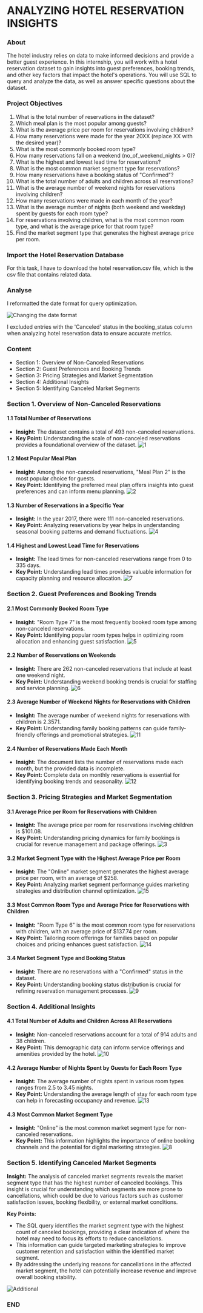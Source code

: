 # ANALYZING HOTEL RESERVATION INSIGHTS
### About
The hotel industry relies on data to make informed decisions and provide a better guest experience. In this internship, you will work with a hotel reservation dataset to gain insights into guest preferences, booking trends, and other key factors that impact the hotel's operations. You will use SQL to query and analyze the data, as well as answer specific questions about the dataset.

### Project Objectives
1. What is the total number of reservations in the dataset?
2. Which meal plan is the most popular among guests?
3. What is the average price per room for reservations involving children?
4. How many reservations were made for the year 20XX (replace XX with the desired year)?
5. What is the most commonly booked room type?
6. How many reservations fall on a weekend (no_of_weekend_nights > 0)?
7. What is the highest and lowest lead time for reservations?
8. What is the most common market segment type for reservations?
9. How many reservations have a booking status of "Confirmed"?
10. What is the total number of adults and children across all reservations?
11. What is the average number of weekend nights for reservations involving children?
12. How many reservations were made in each month of the year?
13. What is the average number of nights (both weekend and weekday) spent by guests for each room type?
14. For reservations involving children, what is the most common room type, and what is the average price for that room type?
15. Find the market segment type that generates the highest average price per room.

### Import the Hotel Reservation Database
For this task, I have to download the hotel reservation.csv file, which is the csv file that contains related data.

### Analyse
I reformatted the date format for query optimization.

![Changing the date format](https://github.com/Saravananr1112/Hotel-Reservation-Analysis-with-SQL/assets/159127219/7e0c07ee-c6f8-4d81-af7b-da244c1ee464)

I excluded entries with the 'Canceled' status in the booking_status column when analyzing hotel reservation data to ensure accurate metrics.

### Content
* Section 1: Overview of Non-Canceled Reservations
* Section 2: Guest Preferences and Booking Trends
* Section 3: Pricing Strategies and Market Segmentation
* Section 4: Additional Insights
* Section 5: Identifying Canceled Market Segments

### Section 1. Overview of Non-Canceled Reservations
#### 1.1 Total Number of Reservations
* **Insight:** The dataset contains a total of 493 non-canceled reservations.
* **Key Point:** Understanding the scale of non-canceled reservations provides a foundational overview of the dataset.
![1](https://github.com/Saravananr1112/Hotel-Reservation-Analysis-with-SQL/assets/159127219/fb7ea151-dab7-4216-a6e2-a70bbae80606)
#### 1.2 Most Popular Meal Plan
* **Insight:** Among the non-canceled reservations, "Meal Plan 2" is the most popular choice for guests.
* **Key Point:** Identifying the preferred meal plan offers insights into guest preferences and can inform menu planning.
![2](https://github.com/Saravananr1112/Hotel-Reservation-Analysis-with-SQL/assets/159127219/4991af8f-a8bc-479a-98ed-346d531a1309)
#### 1.3 Number of Reservations in a Specific Year
* **Insight:** In the year 2017, there were 111 non-canceled reservations.
* **Key Point:** Analyzing reservations by year helps in understanding seasonal booking patterns and demand fluctuations.
![4](https://github.com/Saravananr1112/Hotel-Reservation-Analysis-with-SQL/assets/159127219/2855e169-14b3-4936-aecc-cbc0c3055154)
#### 1.4 Highest and Lowest Lead Time for Reservations
* **Insight:** The lead times for non-canceled reservations range from 0 to 335 days.
* **Key Point:** Understanding lead times provides valuable information for capacity planning and resource allocation.
![7](https://github.com/Saravananr1112/Hotel-Reservation-Analysis-with-SQL/assets/159127219/374f4e17-abfa-404e-a45c-32c61bfb6540)

### Section 2. Guest Preferences and Booking Trends
#### 2.1 Most Commonly Booked Room Type
* **Insight:** "Room Type 7" is the most frequently booked room type among non-canceled reservations.
* **Key Point:** Identifying popular room types helps in optimizing room allocation and enhancing guest satisfaction.
![5](https://github.com/Saravananr1112/Hotel-Reservation-Analysis-with-SQL/assets/159127219/2a5d8504-fd9c-4e7f-87b9-7b8a88560337)
#### 2.2 Number of Reservations on Weekends
* **Insight:** There are 262 non-canceled reservations that include at least one weekend night.
* **Key Point:** Understanding weekend booking trends is crucial for staffing and service planning.
![6](https://github.com/Saravananr1112/Hotel-Reservation-Analysis-with-SQL/assets/159127219/332f013e-d13f-4f3d-8801-f9ffdabc952d)
#### 2.3 Average Number of Weekend Nights for Reservations with Children
* **Insight:** The average number of weekend nights for reservations with children is 2.3571.
* **Key Point:** Understanding family booking patterns can guide family-friendly offerings and promotional strategies.
![11](https://github.com/Saravananr1112/Hotel-Reservation-Analysis-with-SQL/assets/159127219/bbf47c11-8df0-4d6e-a1d4-5c966c5cdd5a)
#### 2.4 Number of Reservations Made Each Month
* **Insight:** The document lists the number of reservations made each month, but the provided data is incomplete.
* **Key Point:** Complete data on monthly reservations is essential for identifying booking trends and seasonality.
![12](https://github.com/Saravananr1112/Hotel-Reservation-Analysis-with-SQL/assets/159127219/cd1eff35-0559-4a0b-a805-ee388d778056)

### Section 3. Pricing Strategies and Market Segmentation
#### 3.1 Average Price per Room for Reservations with Children
* **Insight:** The average price per room for reservations involving children is $101.08.
* **Key Point:** Understanding pricing dynamics for family bookings is crucial for revenue management and package offerings.
![3](https://github.com/Saravananr1112/Hotel-Reservation-Analysis-with-SQL/assets/159127219/7cb7ca54-a86f-4855-a442-9dad5e3cfee7)
#### 3.2 Market Segment Type with the Highest Average Price per Room
* **Insight:** The "Online" market segment generates the highest average price per room, with an average of $258.
* **Key Point:** Analyzing market segment performance guides marketing strategies and distribution channel optimization.
![15](https://github.com/Saravananr1112/Hotel-Reservation-Analysis-with-SQL/assets/159127219/16d2ad9b-c662-42f7-8a7e-629e475f1e63)
#### 3.3 Most Common Room Type and Average Price for Reservations with Children
* **Insight:** "Room Type 6" is the most common room type for reservations with children, with an average price of $137.74 per room.
* **Key Point:** Tailoring room offerings for families based on popular choices and pricing enhances guest satisfaction.
![14](https://github.com/Saravananr1112/Hotel-Reservation-Analysis-with-SQL/assets/159127219/75d31a86-839c-42c5-b329-73d099caee40)
#### 3.4 Market Segment Type and Booking Status
* **Insight:** There are no reservations with a "Confirmed" status in the dataset.
* **Key Point:** Understanding booking status distribution is crucial for refining reservation management processes.
![9](https://github.com/Saravananr1112/Hotel-Reservation-Analysis-with-SQL/assets/159127219/0da92643-23a9-4175-a656-068e579c74b4)

### Section 4. Additional Insights
#### 4.1 Total Number of Adults and Children Across All Reservations
* **Insight:** Non-canceled reservations account for a total of 914 adults and 38 children.
* **Key Point:** This demographic data can inform service offerings and amenities provided by the hotel.
![10](https://github.com/Saravananr1112/Hotel-Reservation-Analysis-with-SQL/assets/159127219/721f4770-3b9e-42b2-854f-113b40e75d11)
#### 4.2 Average Number of Nights Spent by Guests for Each Room Type
* **Insight:** The average number of nights spent in various room types ranges from 2.5 to 3.45 nights.
* **Key Point:** Understanding the average length of stay for each room type can help in forecasting occupancy and revenue.
![13](https://github.com/Saravananr1112/Hotel-Reservation-Analysis-with-SQL/assets/159127219/f237ac9f-bfe4-4ef0-9b0d-8c91df8e2d0b)
#### 4.3 Most Common Market Segment Type
* **Insight:** "Online" is the most common market segment type for non-canceled reservations.
* **Key Point:** This information highlights the importance of online booking channels and the potential for digital marketing strategies.
![8](https://github.com/Saravananr1112/Hotel-Reservation-Analysis-with-SQL/assets/159127219/563da676-4342-4116-88d7-5ffeccc5b098)

### Section 5. Identifying Canceled Market Segments
**Insight:** The analysis of canceled market segments reveals the market segment type that has the highest number of canceled bookings. This insight is crucial for understanding which segments are more prone to cancellations, which could be due to various factors such as customer satisfaction issues, booking flexibility, or external market conditions.

**Key Points:**
* The SQL query identifies the market segment type with the highest count of canceled bookings, providing a clear indication of where the hotel may need to focus its efforts to reduce cancellations.
* This information can guide targeted marketing strategies to improve customer retention and satisfaction within the identified market segment.
* By addressing the underlying reasons for cancellations in the affected market segment, the hotel can potentially increase revenue and improve overall booking stability.

![Additional](https://github.com/Saravananr1112/Hotel-Reservation-Analysis-with-SQL/assets/159127219/423ec24b-044a-45c3-ae01-9daaafedb101)


###                                                                          **END**



